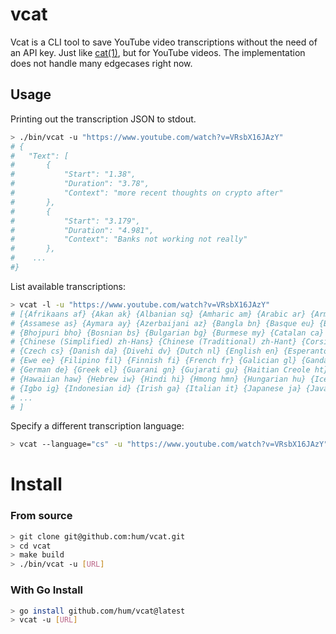 # vcat

Vcat is a CLI tool to save YouTube video transcriptions without the need of an API key. Just like [cat(1)](https://man7.org/linux/man-pages/man1/cat.1.html), but for YouTube videos.
The implementation does not handle many edgecases right now.

## Usage

Printing out the transcription JSON to stdout.

```bash
> ./bin/vcat -u "https://www.youtube.com/watch?v=VRsbX16JAzY"
# {
#	"Text": [
#		{
#			"Start": "1.38",
#			"Duration": "3.78",
#			"Context": "more recent thoughts on crypto after"
#		},
#		{
#			"Start": "3.179",
#			"Duration": "4.981",
#			"Context": "Banks not working not really"
#		},
#    ...
#}
```

List available transcriptions:

```bash
> vcat -l -u "https://www.youtube.com/watch?v=VRsbX16JAzY"
# [{Afrikaans af} {Akan ak} {Albanian sq} {Amharic am} {Arabic ar} {Armenian hy}
# {Assamese as} {Aymara ay} {Azerbaijani az} {Bangla bn} {Basque eu} {Belarusian be}
# {Bhojpuri bho} {Bosnian bs} {Bulgarian bg} {Burmese my} {Catalan ca} {Cebuano ceb}
# {Chinese (Simplified) zh-Hans} {Chinese (Traditional) zh-Hant} {Corsican co} {Croatian hr}
# {Czech cs} {Danish da} {Divehi dv} {Dutch nl} {English en} {Esperanto eo} {Estonian et}
# {Ewe ee} {Filipino fil} {Finnish fi} {French fr} {Galician gl} {Ganda lg} {Georgian ka}
# {German de} {Greek el} {Guarani gn} {Gujarati gu} {Haitian Creole ht} {Hausa ha}
# {Hawaiian haw} {Hebrew iw} {Hindi hi} {Hmong hmn} {Hungarian hu} {Icelandic is}
# {Igbo ig} {Indonesian id} {Irish ga} {Italian it} {Japanese ja} {Javanese jv} {Kannada kn}
# ...
# ]
```

Specify a different transcription language:

```bash
> vcat --language="cs" -u "https://www.youtube.com/watch?v=VRsbX16JAzY"
```

# Install

### From source

```bash
> git clone git@github.com:hum/vcat.git
> cd vcat
> make build
> ./bin/vcat -u [URL]
```

### With Go Install

```bash
> go install github.com/hum/vcat@latest
> vcat -u [URL]
```
